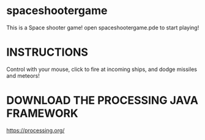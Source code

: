 # spaceshootergame

This is a Space shooter game! 
open spaceshootergame.pde to start playing!


# INSTRUCTIONS

Control with your mouse, click to fire at incoming ships, and dodge missiles and meteors!

# DOWNLOAD THE PROCESSING JAVA FRAMEWORK

https://processing.org/

